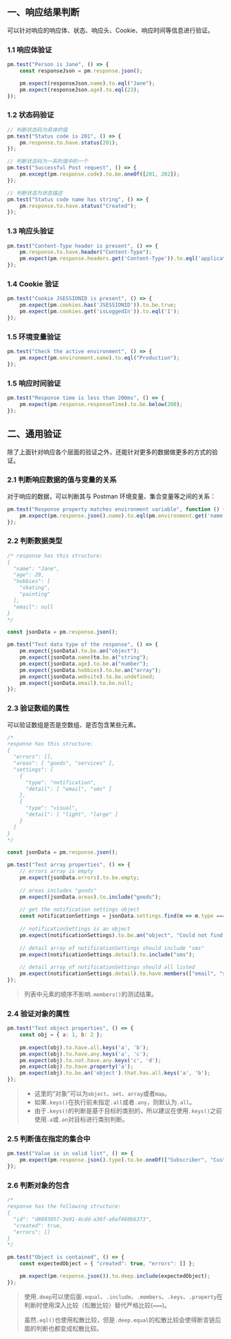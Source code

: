 ## 一、响应结果判断

可以针对响应的响应体、状态、响应头、Cookie、响应时间等信息进行验证。

### 1.1 响应体验证

```JavaScript
pm.test("Person is Jane", () => {
    const responseJson = pm.response.json();

    pm.expect(responseJson.name).to.eql("Jane");
    pm.expect(responseJson.age).to.eql(23);
});
```

### 1.2 状态码验证

```JavaScript
// 判断状态码为具体的值
pm.test("Status code is 201", () => {
    pm.response.to.have.status(201);
});

// 判断状态码为一系列值中的一个
pm.test("Successful Post request", () => {
    pm.except(pm.response.code).to.be.oneOf([201, 202]);
});

// 判断状态为状态描述
pm.test("Status code name has string", () => {
    pm.response.to.have.status("Created");
});
```

### 1.3 响应头验证

```JavaScript
pm.test("Content-Type header is present", () => {
    pm.response.to.have.header("Content-Type");
    pm.expect(pm.response.headers.get('Content-Type')).to.eql('application/json');
});
```

### 1.4 Cookie 验证

```JavaScript
pm.test("Cookie JSESSIONID is present", () => {
    pm.expect(pm.cookies.has('JSESSIONID')).to.be.true;
    pm.expect(pm.cookies.get('isLoggedIn')).to.eql('1');
});
```

### 1.5 环境变量验证

```JavaScript
pm.test("Check the active environment", () => {
    pm.expect(pm.environment.name).to.eql("Production");
});
```

### 1.5 响应时间验证

```JavaScript
pm.test("Response time is less than 200ms", () => {
    pm.expect(pm.response.responseTime).to.be.below(200);
});
```

## 二、通用验证

除了上面针对响应各个层面的验证之外，还能针对更多的数据做更多的方式的验证。

### 2.1 判断响应数据的值与变量的关系

对于响应的数据，可以判断其与 Postman 环境变量、集合变量等之间的关系：

```JavaScript
pm.test("Response property matches environment variable", function () {
    pm.expect(pm.response.json().name).to.eql(pm.environment.get('name'));
});
```

### 2.2 判断数据类型

```JavaScript
/* response has this structure:
{
  "name": "Jane",
  "age": 29,
  "hobbies": [
    "skating",
    "painting"
  ],
  "email": null
}
*/

const jsonData = pm.response.json();

pm.test("Test data type of the response", () => {
    pm.expect(jsonData).to.be.an("object");
    pm.expect(jsonData.name)to.be.a("string");
    pm.expect(jsonData.age).to.be.a("number");
    pm.expect(jsonData.hobbies).to.be.an("array");
    pm.expect(jsonData.website).to.be.undefined;
    pm.expect(jsonData.email).to.be.null;
});
```

### 2.3 验证数组的属性

可以验证数组是否是空数组、是否包含某些元素。

```JavaScript
/*
response has this structure:
{
  "errors": [],
  "areas": [ "goods", "services" ],
  "settings": [
    {
      "type": "notification",
      "detail": [ "email", "sms" ]
    },
    {
      "type": "visual",
      "detail": [ "light", "large" ]
    }
  ]
}
*/

const jsonData = pm.response.json();

pm.test("Test array properties", () => {
    // errors array is empty
    pm.expect(jsonData.errors).to.be.empty;
    
    // areas includes "goods"
    pm.expect(jsonData.areas).to.include("goods");
    
    // get the notification settings object
    const notificationSettings = jsonData.settings.find(m => m.type === "notification");
    
    // notificationSettings is an object
    pm.expect(notificationSettings).to.be.an("object", "Could not find the setting");
    
    // detail array of notificationSettings should include "sms"
    pm.expect(notificationSettings.detail).to.include("sms");
    
    // detail array of notificationSettings should all listed
    pm.expect(notificationSettings.detail).to.have.members(["email", "sms"]);
});
```

> 列表中元素的顺序不影响`.members()`的测试结果。


### 2.4 验证对象的属性

```JavaScript
pm.test("Test object properties", () => {
    const obj = { a: 1, b: 2 };
    
    pm.expect(obj).to.have.all.keys('a', 'b');
    pm.expect(obj).to.have.any.keys('a', 'c');
    pm.expect(obj).to.not.have.any.keys('c', 'd');
    pm.expect(obj).to.have.property('a');
    pm.expect(obj).to.be.an('object').that.has.all.keys('a', 'b');
});
```

> * 这里的“对象”可以为`object`、`set`、`array`或者`map`。
> * 如果`.keys()`在执行前未指定`.all`或者`.any`，则默认为`.all`。
> * 由于`.keys()`的判断是基于目标的类别的，所以建议在使用`.keys()`之前使用`.a`或`.an`对目标进行类别判断。

### 2.5 判断值在指定的集合中

```JavaScript
pm.test("Value is in valid list", () => {
    pm.expect(pm.response.json().type).to.be.oneOf(["Subscriber", "Customer", "User"]);
});
```

### 2.6 判断对象的包含

```JavaScript
/*
response has the following structure:
{
  "id": "d8893057-3e91-4cdd-a36f-a0af460b6373",
  "created": true,
  "errors": []
}
*/

pm.test("Object is contained", () => {
    const expectedObject = { "created": true, "errors": [] };

    pm.expect(pm.response.json()).to.deep.include(expectedObject);
});
```

> 使用`.deep`可以使后面`.equal`、`.include`、`.members`、`.keys`、`.property`在判断时使用深入比较（松散比较）替代严格比较(`===`)。
> 
> 虽然`.eql()`也使用松散比较，但是`.deep.equal`的松散比较会使得断言链后面的判断也都变成松散比较。

